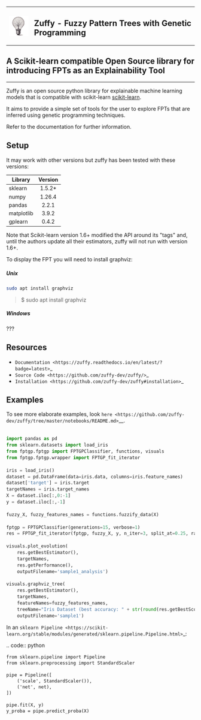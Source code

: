 <table><tr><td><img style="float:left;padding-right:0px;vertical-align:top;border:none" src="assets/zuffy_logo_small_nb.png" alt="Zuffy Logo" width="80"/></td><td><h2>Zuffy - Fuzzy Pattern Trees with Genetic Programming</h2></td></tr></table>


## A Scikit-learn compatible Open Source library for introducing FPTs as an Explainability Tool
------------------------------------------------------------------------------------------
<!-- 
![tests](https://github.com/scikit-learn-contrib/project-template/actions/workflows/python-app.yml/badge.svg)
[![codecov](https://codecov.io/gh/scikit-learn-contrib/project-template/graph/badge.svg?token=L0XPWwoPLw)](https://codecov.io/gh/scikit-learn-contrib/project-template)
![doc](https://github.com/scikit-learn-contrib/project-template/actions/workflows/deploy-gh-pages.yml/badge.svg)
-->

Zuffy is an open source python library for explainable machine learning models that is compatible with scikit-learn [scikit-learn](https://scikit-learn.org).

It aims to provide a simple set of tools for the user to explore FPTs that are inferred using 
genetic programming techniques.

Refer to the documentation for further information.

## Setup

It may work with other versions but zuffy has been tested with these versions:

  Library    | Version  |
| ---------- | :------: |
| sklearn    | 1.5.2*   |
| numpy      | 1.26.4   |
| pandas     | 2.2.1    |
| matplotlib | 3.9.2    |
| gplearn    | 0.4.2    |

Note that Scikit-learn version 1.6+ modified the API around its "tags" and, until the authors update all their estimators, zuffy will not run with version 1.6+.

To display the FPT you will need to install graphviz:

##### Unix
```bash 
sudo apt install graphviz
```

> $ sudo apt install graphviz

##### Windows
???

## Resources

- `Documentation <https://zuffy.readthedocs.io/en/latest/?badge=latest>`_
- `Source Code <https://github.com/zuffy-dev/zuffy/>`_
- `Installation <https://github.com/zuffy-dev/zuffy#installation>`_

## Examples

To see more elaborate examples, look `here <https://github.com/zuffy-dev/zuffy/tree/master/notebooks/README.md>`__.


```python

import pandas as pd
from sklearn.datasets import load_iris
from fptgp.fptgp import FPTGPClassifier, functions, visuals
from fptgp.fptgp.wrapper import FPTGP_fit_iterator

iris = load_iris()
dataset = pd.DataFrame(data=iris.data, columns=iris.feature_names)
dataset['target'] = iris.target
targetNames = iris.target_names
X = dataset.iloc[:,0:-1]
y = dataset.iloc[:,-1]

fuzzy_X, fuzzy_features_names = functions.fuzzify_data(X)

fptgp = FPTGPClassifier(generations=15, verbose=1)
res = FPTGP_fit_iterator(fptgp, fuzzy_X, y, n_iter=3, split_at=0.25, random_state=77)

visuals.plot_evolution(
    res.getBestEstimator(),
    targetNames,
    res.getPerformance(),
    outputFilename='sample1_analysis')

visuals.graphviz_tree(
    res.getBestEstimator(),
    targetNames,
    featureNames=fuzzy_features_names,
    treeName="Iris Dataset (best accuracy: " + str(round(res.getBestScore(),3)) + ")",
    outputFilename='sample1')
```

In an `sklearn Pipeline <https://scikit-learn.org/stable/modules/generated/sklearn.pipeline.Pipeline.html>`_:

.. code:: python

    from sklearn.pipeline import Pipeline
    from sklearn.preprocessing import StandardScaler

    pipe = Pipeline([
        ('scale', StandardScaler()),
        ('net', net),
    ])

    pipe.fit(X, y)
    y_proba = pipe.predict_proba(X)


